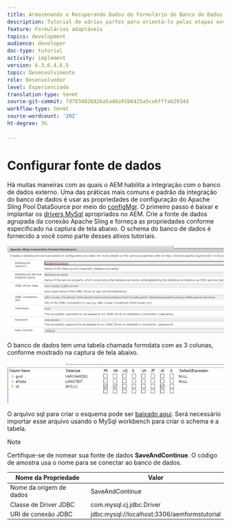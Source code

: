 ```yaml
---
title: Armazenando e Recuperando Dados de Formulário do Banco de Dados MySQL
description: Tutorial de várias partes para orientá-lo pelas etapas envolvidas no armazenamento e recuperação de dados do formulário
feature: Formulários adaptáveis
topics: development
audience: developer
doc-type: tutorial
activity: implement
version: 6.3,6.4,6.5
topic: Desenvolvimento
role: Desenvolvedor
level: Experienciado
translation-type: tm+mt
source-git-commit: 7d7034026826a5a46a91b6425a5cebfffab2934d
workflow-type: tm+mt
source-wordcount: '202'
ht-degree: 3%

---
```


# Configurar fonte de dados

Há muitas maneiras com as quais o AEM habilita a integração com o banco de dados externo. Uma das práticas mais comuns e padrão da integração do banco de dados é usar as propriedades de configuração do Apache Sling Pool DataSource por meio do [configMgr](http://localhost:4502/system/console/configMgr).
O primeiro passo é baixar e implantar os [drivers MySql](https://mvnrepository.com/artifact/mysql/mysql-connector-java) apropriados no AEM.
Crie a fonte de dados agrupada da conexão Apache Sling e forneça as propriedades conforme especificado na captura de tela abaixo. O schema do banco de dados é fornecido a você como parte desses ativos tutoriais.

![fonte de dados](assets/save-continue.PNG)

O banco de dados tem uma tabela chamada formdata com as 3 colunas, conforme mostrado na captura de tela abaixo.

![base de dados](assets/data-base-tables.PNG)

O arquivo sql para criar o esquema pode ser [baixado aqui](assets/form-data-db.sql). Será necessário importar esse arquivo usando o MySql workbench para criar o schema e a tabela.

>[!NOTE]
>Certifique-se de nomear sua fonte de dados **SaveAndContinue**. O código de amostra usa o nome para se conectar ao banco de dados.

| Nome da Propriedade | Valor |
------------------------|---------------------------------------
| Nome da origem de dados | SaveAndContinue |
| Classe de Driver JDBC | com.mysql.cj.jdbc.Driver |
| URI de conexão JDBC | jdbc:mysql://localhost:3306/aemformstutorial |


